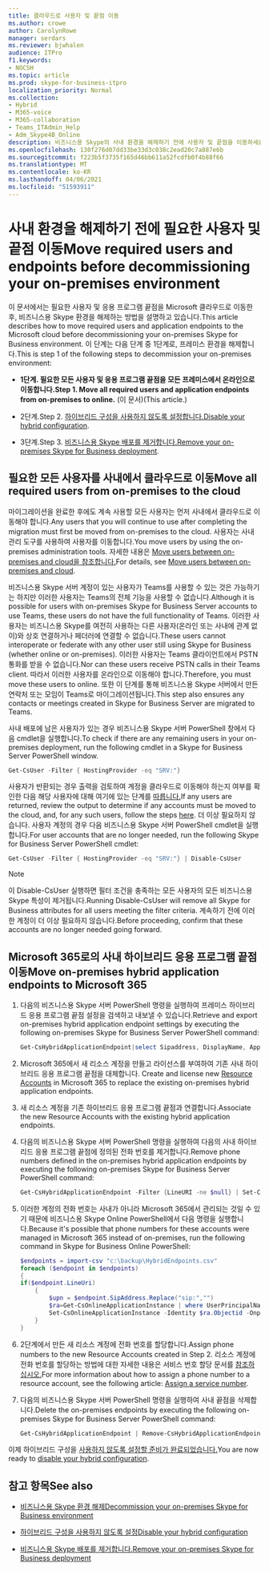 ```yaml
---
title: 클라우드로 사용자 및 끝점 이동
ms.author: crowe
author: CarolynRowe
manager: serdars
ms.reviewer: bjwhalen
audience: ITPro
f1.keywords:
- NOCSH
ms.topic: article
ms.prod: skype-for-business-itpro
localization_priority: Normal
ms.collection:
- Hybrid
- M365-voice
- M365-collaboration
- Teams_ITAdmin_Help
- Adm_Skype4B_Online
description: 비즈니스용 Skype의 사내 환경을 해제하기 전에 사용자 및 끝점을 이동하세요.
ms.openlocfilehash: 130f276d07dd33be33d3c038c2ead20c7a887e6b
ms.sourcegitcommit: f223b5f3735f165d46bb611a52fcdfb0f4b88f66
ms.translationtype: MT
ms.contentlocale: ko-KR
ms.lasthandoff: 04/06/2021
ms.locfileid: "51593911"
---
```

# <a name="move-required-users-and-endpoints-before-decommissioning-your-on-premises-environment"></a><span data-ttu-id="ea164-103">사내 환경을 해제하기 전에 필요한 사용자 및 끝점 이동</span><span class="sxs-lookup"><span data-stu-id="ea164-103">Move required users and endpoints before decommissioning your on-premises environment</span></span>

<span data-ttu-id="ea164-104">이 문서에서는 필요한 사용자 및 응용 프로그램 끝점을 Microsoft 클라우드로 이동한 후, 비즈니스용 Skype 환경을 해제하는 방법을 설명하고 있습니다.</span><span class="sxs-lookup"><span data-stu-id="ea164-104">This article describes how to move required users and application endpoints to the Microsoft cloud before decommissioning your on-premises Skype for Business environment.</span></span> <span data-ttu-id="ea164-105">이 단계는 다음 단계 중 1단계로, 프레미스 환경을 해제합니다.</span><span class="sxs-lookup"><span data-stu-id="ea164-105">This is step 1 of the following steps to decommission your on-premises environment:</span></span>

- <span data-ttu-id="ea164-106">**1단계. 필요한 모든 사용자 및 응용 프로그램 끝점을 모든 프레미스에서 온라인으로 이동합니다.**</span><span class="sxs-lookup"><span data-stu-id="ea164-106">**Step 1. Move all required users and application endpoints from on-premises to online.**</span></span> <span data-ttu-id="ea164-107">(이 문서)</span><span class="sxs-lookup"><span data-stu-id="ea164-107">(This article.)</span></span>

- <span data-ttu-id="ea164-108">2단계.</span><span class="sxs-lookup"><span data-stu-id="ea164-108">Step 2.</span></span> <span data-ttu-id="ea164-109">[하이브리드 구성을 사용하지 않도록 설정합니다.](cloud-consolidation-disabling-hybrid.md)</span><span class="sxs-lookup"><span data-stu-id="ea164-109">[Disable your hybrid configuration](cloud-consolidation-disabling-hybrid.md).</span></span>

- <span data-ttu-id="ea164-110">3단계.</span><span class="sxs-lookup"><span data-stu-id="ea164-110">Step 3.</span></span> <span data-ttu-id="ea164-111">[비즈니스용 Skype 배포를 제거합니다.](decommission-remove-on-prem.md)</span><span class="sxs-lookup"><span data-stu-id="ea164-111">[Remove your on-premises Skype for Business deployment](decommission-remove-on-prem.md).</span></span>


## <a name="move-all-required-users-from-on-premises-to-the-cloud"></a><span data-ttu-id="ea164-112">필요한 모든 사용자를 사내에서 클라우드로 이동</span><span class="sxs-lookup"><span data-stu-id="ea164-112">Move all required users from on-premises to the cloud</span></span>

<span data-ttu-id="ea164-113">마이그레이션을 완료한 후에도 계속 사용할 모든 사용자는 먼저 사내에서 클라우드로 이동해야 합니다.</span><span class="sxs-lookup"><span data-stu-id="ea164-113">Any users that you will continue to use after completing the migration must first be moved from on-premises to the cloud.</span></span> <span data-ttu-id="ea164-114">사용자는 사내 관리 도구를 사용하여 사용자를 이동합니다.</span><span class="sxs-lookup"><span data-stu-id="ea164-114">You move users by using the on-premises administration tools.</span></span> <span data-ttu-id="ea164-115">자세한 내용은 [Move users between on-premises and cloud을 참조합니다.](move-users-between-on-premises-and-cloud.md)</span><span class="sxs-lookup"><span data-stu-id="ea164-115">For details, see [Move users between on-premises and cloud](move-users-between-on-premises-and-cloud.md).</span></span>

<span data-ttu-id="ea164-116">비즈니스용 Skype 서버 계정이 있는 사용자가 Teams를 사용할 수 있는 것은 가능하기는 하지만 이러한 사용자는 Teams의 전체 기능을 사용할 수 없습니다.</span><span class="sxs-lookup"><span data-stu-id="ea164-116">Although it is possible for users with on-premises Skype for Business Server accounts to use Teams, these users do not have the full functionality of Teams.</span></span> <span data-ttu-id="ea164-117">이러한 사용자는 비즈니스용 Skype를 여전히 사용하는 다른 사용자(온라인 또는 사내에 관계 없이)와 상호 연결하거나 페더러에 연결할 수 없습니다.</span><span class="sxs-lookup"><span data-stu-id="ea164-117">These users cannot interoperate or federate with any other user still using Skype for Business (whether online or on-premises).</span></span> <span data-ttu-id="ea164-118">이러한 사용자는 Teams 클라이언트에서 PSTN 통화를 받을 수 없습니다.</span><span class="sxs-lookup"><span data-stu-id="ea164-118">Nor can these users receive PSTN calls in their Teams client.</span></span> <span data-ttu-id="ea164-119">따라서 이러한 사용자를 온라인으로 이동해야 합니다.</span><span class="sxs-lookup"><span data-stu-id="ea164-119">Therefore, you must move these users to online.</span></span> <span data-ttu-id="ea164-120">또한 이 단계를 통해 비즈니스용 Skype 서버에서 만든 연락처 또는 모임이 Teams로 마이그레이션됩니다.</span><span class="sxs-lookup"><span data-stu-id="ea164-120">This step also ensures any contacts or meetings created in Skype for Business Server are migrated to Teams.</span></span>

<span data-ttu-id="ea164-121">사내 배포에 남은 사용자가 있는 경우 비즈니스용 Skype 서버 PowerShell 창에서 다음 cmdlet을 실행합니다.</span><span class="sxs-lookup"><span data-stu-id="ea164-121">To check if there are any remaining users in your on-premises deployment, run the following cmdlet in a Skype for Business Server PowerShell window.</span></span>

```PowerShell
Get-CsUser -Filter { HostingProvider -eq "SRV:"}
```

<span data-ttu-id="ea164-122">사용자가 반환되는 경우 출력을 검토하여 계정을 클라우드로 이동해야 하는지 여부를 확인한 다음 해당 사용자에 대해 여기에 있는 단계를 [따릅니다.](move-users-between-on-premises-and-cloud.md)</span><span class="sxs-lookup"><span data-stu-id="ea164-122">If any users are returned, review the output to determine if any accounts must be moved to the cloud, and, for any such users, follow the steps [here](move-users-between-on-premises-and-cloud.md).</span></span> <span data-ttu-id="ea164-123">더 이상 필요하지 않습니다. 사용자 계정의 경우 다음 비즈니스용 Skype 서버 PowerShell cmdlet을 실행합니다.</span><span class="sxs-lookup"><span data-stu-id="ea164-123">For user accounts that are no longer needed, run the following Skype for Business Server PowerShell cmdlet:</span></span>

```PowerShell
Get-CsUser -Filter { HostingProvider -eq "SRV:"} | Disable-CsUser
```

> [!NOTE]
> <span data-ttu-id="ea164-124">이 Disable-CsUser 실행하면 필터 조건을 충족하는 모든 사용자의 모든 비즈니스용 Skype 특성이 제거됩니다.</span><span class="sxs-lookup"><span data-stu-id="ea164-124">Running Disable-CsUser will remove all Skype for Business attributes for all users meeting the filter criteria.</span></span> <span data-ttu-id="ea164-125">계속하기 전에 이러한 계정이 더 이상 필요하지 않습니다.</span><span class="sxs-lookup"><span data-stu-id="ea164-125">Before proceeding, confirm that these accounts are no longer needed going forward.</span></span>

## <a name="move-on-premises-hybrid-application-endpoints-to-microsoft-365"></a><span data-ttu-id="ea164-126">Microsoft 365로의 사내 하이브리드 응용 프로그램 끝점 이동</span><span class="sxs-lookup"><span data-stu-id="ea164-126">Move on-premises hybrid application endpoints to Microsoft 365</span></span>

1. <span data-ttu-id="ea164-127">다음의 비즈니스용 Skype 서버 PowerShell 명령을 실행하여 프레미스 하이브리드 응용 프로그램 끝점 설정을 검색하고 내보낼 수 있습니다.</span><span class="sxs-lookup"><span data-stu-id="ea164-127">Retrieve and export on-premises hybrid application endpoint settings by executing the following on-premises Skype for Business Server PowerShell command:</span></span>

   ```PowerShell
   Get-CsHybridApplicationEndpoint|select Sipaddress, DisplayName, ApplicationID, LineUri |Export-Csv -Path "c:\backup\HybridEndpoints.csv"
   ```
2. <span data-ttu-id="ea164-128">Microsoft 365에서 새 리소스 계정을 만들고 라이선스를 부여하여 기존 사내 하이브리드 응용 프로그램 끝점을 대체합니다. [](https://docs.microsoft.com/microsoftteams/manage-resource-accounts)</span><span class="sxs-lookup"><span data-stu-id="ea164-128">Create and license new [Resource Accounts](https://docs.microsoft.com/microsoftteams/manage-resource-accounts) in Microsoft 365 to replace the existing on-premises hybrid application endpoints.</span></span>

3. <span data-ttu-id="ea164-129">새 리소스 계정을 기존 하이브리드 응용 프로그램 끝점과 연결합니다.</span><span class="sxs-lookup"><span data-stu-id="ea164-129">Associate the new Resource Accounts with the existing hybrid application endpoints.</span></span>

4. <span data-ttu-id="ea164-130">다음의 비즈니스용 Skype 서버 PowerShell 명령을 실행하여 다음의 사내 하이브리드 응용 프로그램 끝점에 정의된 전화 번호를 제거합니다.</span><span class="sxs-lookup"><span data-stu-id="ea164-130">Remove phone numbers defined in the on-premises hybrid application endpoints by executing the following on-premises Skype for Business Server PowerShell command:</span></span>

   ```PowerShell
   Get-CsHybridApplicationEndpoint -Filter {LineURI -ne $null} | Set-CsHybridApplicationEndpoint -LineURI ""
   ```
5. <span data-ttu-id="ea164-131">이러한 계정의 전화 번호는 사내가 아니라 Microsoft 365에서 관리되는 것일 수 있기 때문에 비즈니스용 Skype Online PowerShell에서 다음 명령을 실행합니다.</span><span class="sxs-lookup"><span data-stu-id="ea164-131">Because it's possible that phone numbers for these accounts were managed in Microsoft 365 instead of on-premises, run the following command in Skype for Business Online PowerShell:</span></span>

   ```PowerShell
   $endpoints = import-csv "c:\backup\HybridEndpoints.csv"
   foreach ($endpoint in $endpoints)
   {
   if($endpoint.LineUri)
       {
           $upn = $endpoint.SipAddress.Replace("sip:","")
           $ra=Get-CsOnlineApplicationInstance | where UserPrincipalName -eq $upn 
           Set-CsOnlineApplicationInstance -Identity $ra.Objectid -OnpremPhoneNumber ""
       }
   }
   ```

6. <span data-ttu-id="ea164-132">2단계에서 만든 새 리소스 계정에 전화 번호를 할당합니다.</span><span class="sxs-lookup"><span data-stu-id="ea164-132">Assign phone numbers to the new Resource Accounts created in Step 2.</span></span> <span data-ttu-id="ea164-133">리소스 계정에 전화 번호를 할당하는 방법에 대한 자세한 내용은 서비스 번호 할당 문서를 [참조하십시오.](https://docs.microsoft.com/microsoftteams/manage-resource-accounts#assign-a-service-number)</span><span class="sxs-lookup"><span data-stu-id="ea164-133">For more information about how to assign a phone number to a resource account, see the following article: [Assign a service number](https://docs.microsoft.com/microsoftteams/manage-resource-accounts#assign-a-service-number).</span></span>

7. <span data-ttu-id="ea164-134">다음의 비즈니스용 Skype 서버 PowerShell 명령을 실행하여 사내 끝점을 삭제합니다.</span><span class="sxs-lookup"><span data-stu-id="ea164-134">Delete the on-premises endpoints by executing the following on-premises Skype for Business Server PowerShell command:</span></span>

   ```PowerShell
   Get-CsHybridApplicationEndpoint | Remove-CsHybridApplicationEndpoint
   ```
<span data-ttu-id="ea164-135">이제 하이브리드 구성을 [사용하지 않도록 설정할 준비가 완료되었습니다.](cloud-consolidation-disabling-hybrid.md)</span><span class="sxs-lookup"><span data-stu-id="ea164-135">You are now ready to [disable your hybrid configuration](cloud-consolidation-disabling-hybrid.md).</span></span>

## <a name="see-also"></a><span data-ttu-id="ea164-136">참고 항목</span><span class="sxs-lookup"><span data-stu-id="ea164-136">See also</span></span>

- [<span data-ttu-id="ea164-137">비즈니스용 Skype 환경 해제</span><span class="sxs-lookup"><span data-stu-id="ea164-137">Decommission your on-premises Skype for Business environment</span></span>](decommission-on-prem-overview.md)

- [<span data-ttu-id="ea164-138">하이브리드 구성을 사용하지 않도록 설정</span><span class="sxs-lookup"><span data-stu-id="ea164-138">Disable your hybrid configuration</span></span>](cloud-consolidation-disabling-hybrid.md)

- [<span data-ttu-id="ea164-139">비즈니스용 Skype 배포를 제거합니다.</span><span class="sxs-lookup"><span data-stu-id="ea164-139">Remove your on-premises Skype for Business deployment</span></span>](decommission-remove-on-prem.md)




